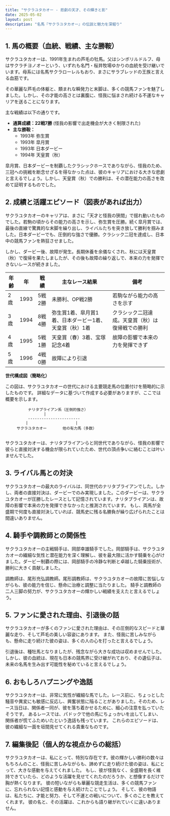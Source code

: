 ```yaml
---
title: "サクラユタカオー - 悲劇の天才、その輝きと影"
date: 2025-05-02
layout: post
description: "名馬『サクラユタカオー』の伝説と魅力を深堀り"
---
```


## 1. 馬の概要（血統、戦績、主な勝鞍）

サクラユタカオーは、1991年生まれの芦毛の牡馬。父はシンボリルドルフ、母はサクラチヨノオーという、いずれも名門・桜井牧場ゆかりの血統を受け継いでいます。母系には名馬サクラローレルもおり、まさにサラブレッドの王族と言える血筋です。

その華麗な芦毛の体躯と、類まれな瞬発力と末脚は、多くの競馬ファンを魅了しました。しかし、その才能の高さとは裏腹に、怪我に悩まされ続ける不運なキャリアを送ることになります。

主な戦績は以下の通りです。

* **通算成績：22戦7勝**  (怪我の影響で出走機会が大きく制限された)
* **主な勝鞍：**
    * 1993年   弥生賞
    * 1993年   皐月賞
    * 1993年   日本ダービー
    * 1994年   天皇賞（秋）

皐月賞、日本ダービーを制覇したクラシックホースでありながら、怪我のため、三冠への挑戦を断念せざるを得なかった点は、彼のキャリアにおける大きな悲劇と言えるでしょう。しかし、天皇賞（秋）での勝利は、その潜在能力の高さを改めて証明するものでした。


## 2. 成績と活躍エピソード（図表があれば出力）

サクラユタカオーのキャリアは、まさに「天才と怪我の狭間」で揺れ動いたものでした。若駒の頃からその能力の高さを示し、弥生賞を圧勝。続く皐月賞では、最後の直線で驚異的な末脚を繰り出し、ライバルたちを突き放して勝利を掴みました。日本ダービーでも、圧倒的な強さで優勝。クラシック二冠を達成し、日本中の競馬ファンを熱狂させました。

しかし、ダービー後、故障が発生。長期休養を余儀なくされ、秋には天皇賞（秋）で復帰を果たしましたが、その後も故障の繰り返しで、本来の力を発揮できないレースが続きました。

| 年齢 | 年   | 戦績        | 主なレース結果                                      | 備考                                                                |
|------|-----|--------------|---------------------------------------------------|---------------------------------------------------------------------|
| 2歳   | 1993 | 5戦2勝      | 未勝利、OP戦2勝                                    | 若駒ながら能力の高さを示す                                          |
| 3歳   | 1994 | 8戦4勝      | 弥生賞1着、皐月賞1着、日本ダービー1着、天皇賞（秋）1着 | クラシック二冠達成。天皇賞（秋）は復帰戦での勝利                    |
| 4歳   | 1995 | 5戦1勝      | 天皇賞（春）3着、宝塚記念4着                         | 故障の影響で本来の力を発揮できず                                      |
| 5歳   | 1996 | 4戦0勝      | 故障により引退                                          |                                                                     |


**世代構成図（簡略化）**

この図は、サクラユタカオーの世代における主要競走馬の位置付けを簡略的に示したものです。  詳細なデータに基づいて作成する必要がありますが、ここでは概要を示します。

```
          ナリタブライアン系（圧倒的強さ）
                 |
          -----------------------
         |                     |
     サクラユタカオー       他の有力馬（多数）


```

サクラユタカオーは、ナリタブライアンらと同世代でありながら、怪我の影響で彼らと直接対決する機会が限られていたため、世代の頂点争いに絡むことは叶いませんでした。


## 3. ライバル馬との対決

サクラユタカオーの最大のライバルは、同世代のナリタブライアンでした。しかし、両者の直接対決は、ダービーでのみ実現しました。このダービーは、サクラユタカオーが圧勝したレースとして記憶されています。ナリタブライアンは、故障の影響で本来の力を発揮できなかったと推測されています。  もし、両馬が全盛期で何度も直接対決していれば、競馬史に残る名勝負が繰り広げられたことは間違いありません。


## 4. 騎手や調教師との関係性

サクラユタカオーの主戦騎手は、岡部幸雄騎手でした。岡部騎手は、サクラユタカオーの繊細な気性と潜在能力を深く理解し、彼を最大限に活かす騎乗を心がけました。ダービー制覇の際には、岡部騎手の冷静な判断と卓越した騎乗技術が、勝利に大きく貢献しました。

調教師は、尾形充弘調教師。尾形調教師は、サクラユタカオーの故障に苦悩しながらも、彼の能力を信じ、懸命に治療と調整に当たりました。  騎手と調教師の二人三脚の努力が、サクラユタカオーの輝かしい戦績を支えたと言えるでしょう。


## 5. ファンに愛された理由、引退後の話

サクラユタカオーが多くのファンに愛された理由は、その圧倒的なスピードと華麗な走り、そして芦毛の美しい容姿にあります。  また、怪我に苦しみながらも、懸命に走り続けた彼の姿は、多くの人の心を打ったと言えるでしょう。

引退後は、種牡馬となりましたが、残念ながら大きな成功は収めませんでした。  しかし、彼の血統は、現在も日本の競馬界に受け継がれており、その遺伝子は、未来の名馬を生み出す可能性を秘めていると言えるでしょう。


## 6. おもしろハプニングや逸話

サクラユタカオーは、非常に気性が繊細な馬でした。レース前に、ちょっとした騒音や異変にも敏感に反応し、興奮状態に陥ることがありました。そのため、レース当日は、関係者一同が、彼を落ち着かせるために、細心の注意を払っていたそうです。  あるレースでは、パドックで他の馬にちょっかいを出してしまい、関係者が慌てふためいたという逸話も残っています。  これらのエピソードは、彼の繊細な一面を垣間見せてくれる貴重なものです。


## 7. 編集後記（個人的な視点からの総括）

サクラユタカオーは、私にとって、特別な存在です。彼の輝かしい勝利の数々はもちろんのこと、怪我に苦しみながらも、諦めずに走り続けた彼の姿は、私にとって、大きな感動を与えてくれました。  もし、彼が怪我なく、全盛期を長く維持できていたら、どのような活躍を見せてくれたのだろうか、と想像するだけで胸が熱くなります。  彼の短いながらも華麗な競走生活は、多くの競馬ファンに、忘れられない記憶と感動を与え続けたことでしょう。  そして、彼の物語は、私たちに、才能と努力、そして不運との戦いについて、多くのことを教えてくれます。  彼の名と、その活躍は、これからも語り継がれていくに違いありません。
